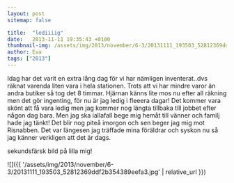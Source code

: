```yaml
---
layout: post
sitemap: false

title:  "lediiiig"
date:   2013-11-11 19:35:43 +0100
thumbnail-img: /assets/img/2013/november/6-3/20131111_193503_52812369ddf2b354389eefa3.jpg
author: Eva
tags: ["2013"]
---
```


Idag har det varit en extra lång dag för vi har nämligen inventerat..dvs räknat varenda liten vara i hela stationen. Trots att vi har mindre varor än andra butiker så tog det 8 timmar. Hjärnan känns lite mos nu efter all räkning men det gör ingenting,  för nu är jag ledig i fleeera dagar! Det kommer vara skönt att få vara ledig men jag kommer nog längta tillbaka till jobbet efter någon dag bara. Men jag ska iallafall bege mig hemåt till vänner och familj hade jag tänkt!  Det blir nog piteå imorgon och sen beger jag mig mot Risnabben. Det var längesen jag träffade mina föräldrar och syskon nu så jag känner verkligen att det är dags. 

sekundsfärsk bild på lilla mig!

![]({{ '/assets/img/2013/november/6-3/20131111_193503_52812369ddf2b354389eefa3.jpg'  | relative_url }})


